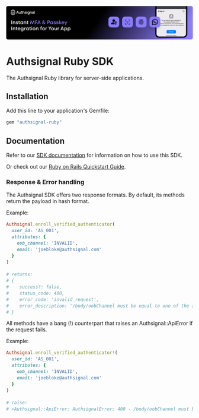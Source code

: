 <img width="1070" alt="Authsignal" src="https://raw.githubusercontent.com/authsignal/authsignal-node/main/.github/images/authsignal.png">

# Authsignal Ruby SDK

The Authsignal Ruby library for server-side applications.

## Installation

Add this line to your application's Gemfile:

```ruby
gem "authsignal-ruby"
```

## Documentation

Refer to our [SDK documentation](https://docs.authsignal.com/sdks/server/overview) for information on how to use this SDK.

Or check out our [Ruby on Rails Quickstart Guide](https://docs.authsignal.com/quickstarts/ruby-on-rails).

### Response & Error handling

The Authsignal SDK offers two response formats. By default, its methods return the payload in hash format.

Example:

```ruby
Authsignal.enroll_verified_authenticator(
  user_id: 'AS_001',
  attributes: {
    oob_channel: 'INVALID',
    email: 'joebloke@authsignal.com'
  }
)

# returns:
# {
#    success?: false,
#    status_code: 400,
#    error_code: 'invalid_request',
#    error_description: '/body/oobChannel must be equal to one of the allowed values'
# }
```

All methods have a bang (!) counterpart that raises an Authsignal::ApiError if the request fails.

Example:

```ruby
Authsignal.enroll_verified_authenticator!(
  user_id: 'AS_001',
  attributes: {
    oob_channel: 'INVALID',
    email: 'joebloke@authsignal.com'
  }
)

# raise:
# <Authsignal::ApiError: AuthsignalError: 400 - /body/oobChannel must be equal to one of the allowed values. status_code: 401, error_code: invalid_request, error_description: /body/oobChannel must be equal to one of the allowed values.
```